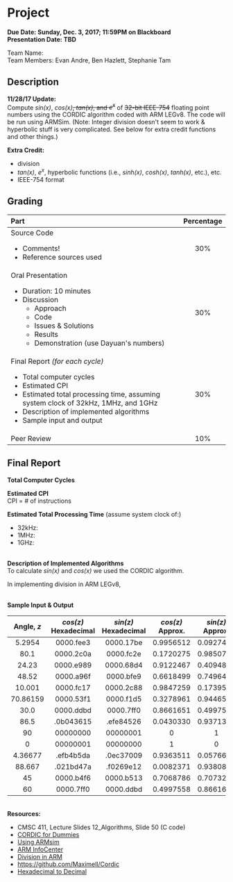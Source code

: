 # Project
**Due Date: Sunday, Dec. 3, 2017; 11:59PM on Blackboard**
<br>**Presentation Date: TBD**

Team Name:
<br> Team Members: Evan Andre, Ben Hazlett, Stephanie Tam

## Description
**11/28/17 Update:**
<br>Compute _sin(x)_, _cos(x)_~~, _tan(x)_, and _e<sup>x</sup>_~~ of ~~32-bit IEEE-754~~ floating point numbers using the CORDIC algorithm coded with ARM LEGv8. The code will be run using ARMSim. (Note: Integer division doesn't seem to work & hyperbolic stuff is very complicated. See below for extra credit functions and other things.)

**Extra Credit:**
  - division
  - _tan(x)_, _e<sup>x</sup>_, hyperbolic functions (i.e., _sinh(x)_, _cosh(x)_, _tanh(x)_, etc.), etc.
  - IEEE-754 format

## Grading
|Part|Percentage|
|:---|:---:|
|Source Code<ul><li>Comments!</li><li>Reference sources used</li></ul>|30%|
|Oral Presentation<ul><li>Duration: 10 minutes</li><li>Discussion<ul><li>Approach</li><li>Code</li><li>Issues & Solutions</li><li>Results</li><li>Demonstration (use Dayuan's numbers)</li></ul></li></ul>|30%|
|Final Report <i>(for each cycle)</i><ul><li>Total computer cycles</li><li>Estimated CPI</li><li>Estimated total processing time, assuming system clock of 32kHz, 1MHz, and 1GHz</li><li>Description of implemented algorithms</li><li>Sample input and output</li></ul>|30%|
|Peer Review|10%|

## Final Report
**Total Computer Cycles**
<br>

**Estimated CPI**
<br> CPI = # of instructions

**Estimated Total Processing Time** (assume system clock of:)
  - 32kHz: 
  - 1MHz: 
  - 1GHz: 

<br>**Description of Implemented Algorithms**
<br> To calculate _sin(x)_ and _cos(x)_ we used the CORDIC algorithm.

In implementing division in ARM LEGv8, 

<br>**Sample Input & Output**

|Angle, _z_|_cos(z)_ Hexadecimal|_sin(z)_ Hexadecimal|_cos(z)_ Approx.|_sin(z)_ Approx.|Actual _cos(z)_|Actual _sin(z)_|
|:---:|:---:|:---:|:---:|:---:|:---:|:---:|
|5.2954|0000.fee3|0000.17be|0.9956512|0.0927429|0.9957321|0.0922906|
|80.1|0000.2c0a|0000.fc2e|0.1720275|0.9850769|0.1719291|0.9851093|
|24.23|0000.e989|0000.68d4|0.9122467|0.4094848|0.9119053|0.4104005|
|48.52|0000.a96f|0000.bfe9|0.6618499|0.7496490|0.6623585|0.7491869|
|10.001|0000.fc17|0000.2c88|0.9847259|0.1739501|0.9848047|0.1736653|
|70.86159|0000.53f1|0000.f1d5|0.3278961|0.9446563|0.3278513|0.9447293|
|30.0|0000.ddbd|0000.7ff0|0.8661651|0.4997558|0.8660254|0.5|
|86.5|.0b043615|.efe84526|0.0430330|0.9371379|0.0610485|0.9981347|
|90|00000000|00000001|0|1|0|1|
|0|00000001|00000000|1|0|1|0|
|4.36677|.efb4b5da|.0ec37009|0.9363511|0.0576696|0.9970970|0.0761407|
|88.667|.021bd47a|.f0269e12|0.0082371|0.9380892|0.0232631|0.9997293|
|45|0000.b4f6|0000.b513|0.7068786|0.7073211|0.7071067|0.7071067|
|60|0000.7ff0|0000.ddbd|0.4997558|0.8661651|0.5|0.8660254|

<br>**Resources:**
- CMSC 411, Lecture Slides 12_Algorithms, Slide 50 (C code)
- [CORDIC for Dummies](http://bsvi.ru/uploads/CORDIC--_10EBA/cordic.pdf)
- [Using ARMsim](http://armsim.cs.uvic.ca/AttachedFiles/ARMSim_UserGuide4Plus.pdf)
- [ARM InfoCenter](http://infocenter.arm.com/help/index.jsp?topic=/com.arm.doc.dui0204j/index.html)
- [Division in ARM](http://www.tofla.iconbar.com/tofla/arm/arm02/index.htm)
- https://github.com/Maximell/Cordic
- [Hexadecimal to Decimal](https://www.rapidtables.com/convert/number/hex-to-decimal.html)
